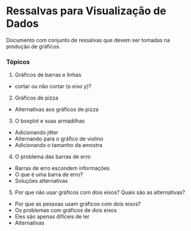 # Ressalvas para Visualização de Dados

Documento com conjunto de ressalvas que devem ser tomadas na produção de gráficos.

### Tópicos

1. Gráficos de barras e linhas
- cortar ou não cortar (o eixo y)?
2. Gráficos de pizza
- Alternativas aos gráficos de pizza
3. O boxplot e suas armadilhas
- Adicionando jitter
- Alternando para o gráfico de violino
- Adicionando o tamanho da amostra
4. O problema das barras de erro
- Barras de erro escondem informações
- O que é uma barra de erro?
- Soluções alternativas
5. Por que não usar gráficos com dois eixos? Quais são as alternativas?
- Por que as pessoas usam gráficos com dois eixos?
- Os problemas com gráficos de dois eixos
- Eles são apenas difíceis de ler
- Alternativas
